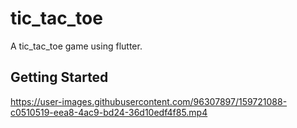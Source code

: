 # tic_tac_toe

A tic_tac_toe game using flutter.

## Getting Started


https://user-images.githubusercontent.com/96307897/159721088-c0510519-eea8-4ac9-bd24-36d10edf4f85.mp4

